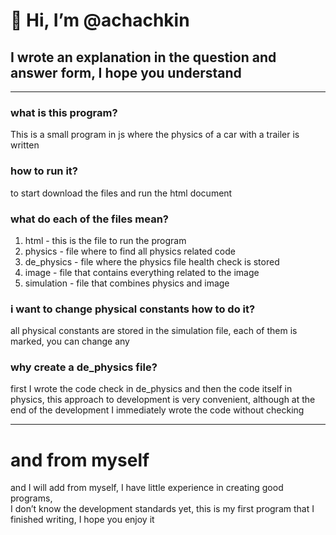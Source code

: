 # 👋 Hi, I’m @achachkin
## I wrote an explanation in the question and answer form, I hope you understand
---
### what is this program?  
This is a small program in js where the physics of a car with a trailer is written

### how to run it?  
to start download the files and run the html document

### what do each of the files mean?  
1) html - this is the file to run the program  
2) physics - file where to find all physics related code  
3) de_physics - file where the physics file health check is stored  
4) image - file that contains everything related to the image  
5) simulation - file that combines physics and image  

### i want to change physical constants how to do it?  
all physical constants are stored in the simulation file, each of them is marked, you can change any

### why create a de_physics file?  
first I wrote the code check in de_physics and then the code itself in physics, 
this approach to development is very convenient, 
although at the end of the development I immediately wrote the code without checking

---

# and from myself
and I will add from myself, I have little experience in creating good programs,   
I don’t know the development standards yet, this is my first program that I finished writing, I hope you enjoy it
